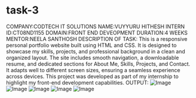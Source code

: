# task-3
COMPANY:CODTECH IT SOLUTIONS
NAME:VUYYURU HITHESH
INTERN ID:CT08ND1155
DOMAIN:FRONT END DEVEOPMENT
DURATION:4 WEEKS
MENTOR:NEELA SANTHOSH
DESCRIPTION OF TASK:
This is a responsive personal portfolio website built using HTML and CSS. It is designed to showcase my skills, projects, and professional background in a clean and organized layout. The site includes smooth navigation, a downloadable resume, and dedicated sections for About Me, Skills, Projects, and Contact. It adapts well to different screen sizes, ensuring a seamless experience across devices. This project was developed as part of my internship to highlight my front-end development capabilities.
OUTPUT:
![Image](https://github.com/user-attachments/assets/5070f141-8700-46d4-b82d-651887d74e58)
![Image](https://github.com/user-attachments/assets/c79aa217-33f1-45c6-aacb-4bf68efc1084)
![Image](https://github.com/user-attachments/assets/6ccc8314-5f3e-4be7-b6ad-60f363c38bac)
![Image](https://github.com/user-attachments/assets/a157b4ea-2ed8-44cd-b6e9-d96c45b7b49e)
![Image](https://github.com/user-attachments/assets/82fbbe0c-0695-4c58-985e-06503a5efe90)
